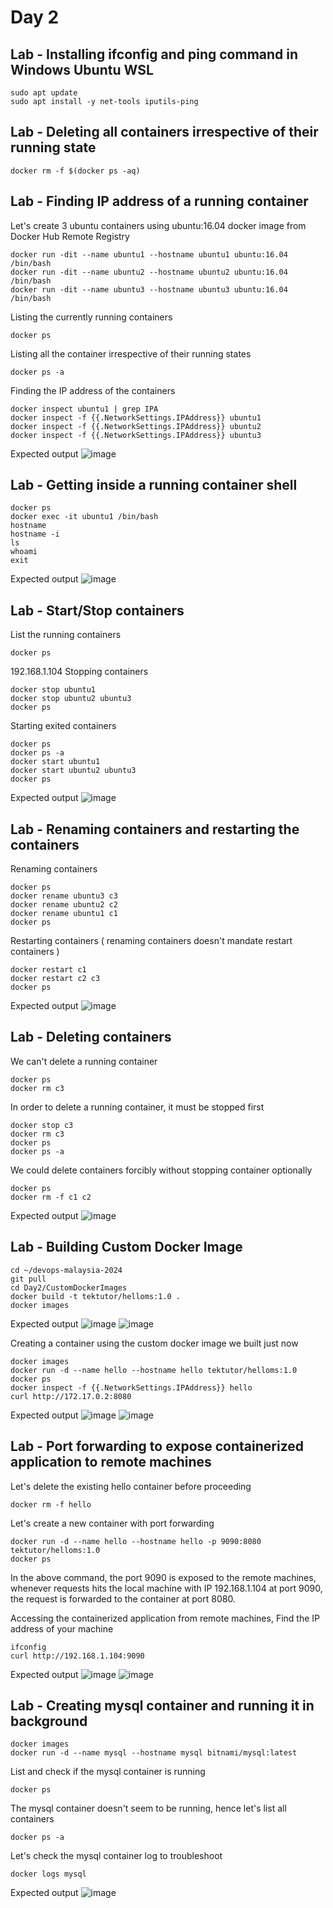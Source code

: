# Day 2

## Lab - Installing ifconfig and ping command in Windows Ubuntu WSL
```
sudo apt update
sudo apt install -y net-tools iputils-ping
```

## Lab - Deleting all containers irrespective of their running state
```
docker rm -f $(docker ps -aq)
```

## Lab - Finding IP address of a running container
Let's create 3 ubuntu containers using ubuntu:16.04 docker image from Docker Hub Remote Registry
```
docker run -dit --name ubuntu1 --hostname ubuntu1 ubuntu:16.04 /bin/bash
docker run -dit --name ubuntu2 --hostname ubuntu2 ubuntu:16.04 /bin/bash
docker run -dit --name ubuntu3 --hostname ubuntu3 ubuntu:16.04 /bin/bash
```

Listing the currently running containers
```
docker ps
```

Listing all the container irrespective of their running states
```
docker ps -a
```

Finding the IP address of the containers
```
docker inspect ubuntu1 | grep IPA
docker inspect -f {{.NetworkSettings.IPAddress}} ubuntu1
docker inspect -f {{.NetworkSettings.IPAddress}} ubuntu2
docker inspect -f {{.NetworkSettings.IPAddress}} ubuntu3
```

Expected output
![image](https://github.com/tektutor/devops-malaysia-2024/assets/12674043/c0c3d56e-c865-4022-a9f2-8158e9a18ba3)

## Lab - Getting inside a running container shell
```
docker ps
docker exec -it ubuntu1 /bin/bash
hostname
hostname -i
ls
whoami
exit
```

Expected output
![image](https://github.com/tektutor/devops-malaysia-2024/assets/12674043/6337cb73-da2e-4735-9c54-dd4a315cd856)

## Lab - Start/Stop containers
List the running containers
```
docker ps
```
192.168.1.104
Stopping containers
```
docker stop ubuntu1
docker stop ubuntu2 ubuntu3
docker ps
```

Starting exited containers
```
docker ps
docker ps -a
docker start ubuntu1
docker start ubuntu2 ubuntu3
docker ps
```

Expected output
![image](https://github.com/tektutor/devops-malaysia-2024/assets/12674043/83d82487-2782-4cdb-aac9-7ba0c88728ab)

## Lab - Renaming containers and restarting the containers

Renaming containers
```
docker ps
docker rename ubuntu3 c3
docker rename ubuntu2 c2
docker rename ubuntu1 c1
docker ps
```

Restarting containers ( renaming containers doesn't mandate restart containers )
```
docker restart c1
docker restart c2 c3
docker ps
```

Expected output
![image](https://github.com/tektutor/devops-malaysia-2024/assets/12674043/baf7c6a1-1b64-4d38-b20d-94784bfd57fb)

## Lab - Deleting containers
We can't delete a running container
```
docker ps
docker rm c3
```

In order to delete a running container, it must be stopped first
```
docker stop c3
docker rm c3
docker ps
docker ps -a
```

We could delete containers forcibly without stopping container optionally
```
docker ps
docker rm -f c1 c2 
```

Expected output
![image](https://github.com/tektutor/devops-malaysia-2024/assets/12674043/fff2f8ea-4c67-4f14-b21f-3037e866f4fa)

## Lab - Building Custom Docker Image
```
cd ~/devops-malaysia-2024
git pull
cd Day2/CustomDockerImages
docker build -t tektutor/helloms:1.0 .
docker images
```

Expected output
![image](https://github.com/tektutor/devops-malaysia-2024/assets/12674043/c784cf67-d979-4901-aed8-cb73ff15d9c1)
![image](https://github.com/tektutor/devops-malaysia-2024/assets/12674043/9fb55d3a-4a44-429e-a5d6-89ea5f549c0e)

Creating a container using the custom docker image we built just now
```
docker images
docker run -d --name hello --hostname hello tektutor/helloms:1.0
docker ps
docker inspect -f {{.NetworkSettings.IPAddress}} hello
curl http://172.17.0.2:8080
```

Expected output
![image](https://github.com/tektutor/devops-malaysia-2024/assets/12674043/7f357e89-3305-4fdd-b14b-040d98b3d33d)
![image](https://github.com/tektutor/devops-malaysia-2024/assets/12674043/6d5450a1-f4ab-4abf-a17a-5a55022c9aa4)

## Lab - Port forwarding to expose containerized application to remote machines
Let's delete the existing hello container before proceeding
```
docker rm -f hello
```

Let's create a new container with port forwarding
```
docker run -d --name hello --hostname hello -p 9090:8080 tektutor/helloms:1.0
docker ps
```

In the above command, the port 9090 is exposed to the remote machines, whenever requests hits the local machine with IP 192.168.1.104 at port 9090, the request is forwarded to the container at port 8080.

Accessing the containerized application from remote machines, Find the IP address of your machine
```
ifconfig
curl http://192.168.1.104:9090
```

Expected output
![image](https://github.com/tektutor/devops-malaysia-2024/assets/12674043/f8b4df3c-5e49-4187-bbe0-1c7257d5a734)
![image](https://github.com/tektutor/devops-malaysia-2024/assets/12674043/1aa29721-556d-4a55-8088-c75e72ba6eb4)

## Lab - Creating mysql container and running it in background
```
docker images
docker run -d --name mysql --hostname mysql bitnami/mysql:latest
```

List and check if the mysql container is running
```
docker ps
```

The mysql container doesn't seem to be running, hence let's list all containers
```
docker ps -a
```

Let's check the mysql container log to troubleshoot
```
docker logs mysql
```

Expected output
![image](https://github.com/tektutor/devops-malaysia-2024/assets/12674043/552256b2-a035-4f52-80fa-dc4b688c3972)
